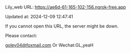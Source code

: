 Lily_web URL: https://ae6d-61-165-102-156.ngrok-free.app

Updated at: 2024-12-09 12:47:41

If you cannot open this URL, the server might be down.

Please contact: 

goley04@foxmail.com Or Wechat:GL_yeaH